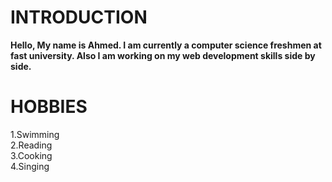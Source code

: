 # INTRODUCTION
**Hello, My name is Ahmed. I am currently a computer science freshmen at fast university. Also I am working on my web development skills side by side.**
#  HOBBIES
1.Swimming\
2.Reading\
3.Cooking\
4.Singing
